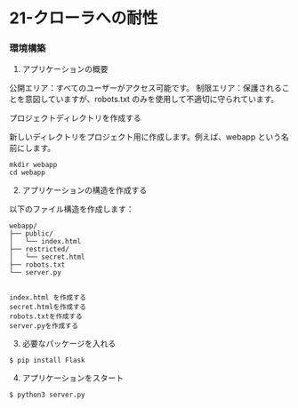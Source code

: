 # 21-クローラへの耐性

### 環境構築

1. アプリケーションの概要 

公開エリア：すべてのユーザーがアクセス可能です。
制限エリア：保護されることを意図していますが、robots.txt のみを使用して不適切に守られています。

プロジェクトディレクトリを作成する

新しいディレクトリをプロジェクト用に作成します。例えば、webapp という名前にします。
```
mkdir webapp
cd webapp
```

2. アプリケーションの構造を作成する

以下のファイル構造を作成します：
```
webapp/
├── public/
│   └── index.html
├── restricted/
│   └── secret.html
├── robots.txt
└── server.py


index.html を作成する
secret.htmlを作成する
robots.txtを作成する
server.pyを作成する
```

3. 必要なパッケージを入れる
```
$ pip install Flask
```

4. アプリケーションをスタート
```
$ python3 server.py
```
